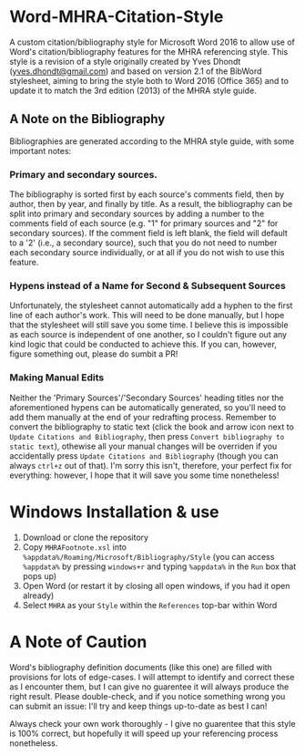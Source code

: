 # Word-MHRA-Citation-Style
A custom citation/bibliography style for Microsoft Word 2016 to allow use of Word's citation/bibliography features for the MHRA referencing style. This style is a revision of a style originally created by Yves Dhondt (yves.dhondt@gmail.com) and based on version 2.1 of the BibWord stylesheet, aiming to bring the style both to Word 2016 (Office 365) and to update it to match the 3rd edition (2013) of the MHRA style guide.

## A Note on the Bibliography
Bibliographies are generated according to the MHRA style guide, with some important notes:

### Primary and secondary sources. 
The bibliography is sorted first by each source's comments field, then by author, then by year, and finally by title. As a result, the bibliography can be split into primary and secondary sources by adding a number to the comments field of each source (e.g. "1" for primary sources and "2" for secondary sources). If the comment field is left blank, the field will default to a '2' (i.e., a secondary source), such that you do not need to number each secondary source individually, or at all if you do not wish to use this feature.

### Hypens instead of a Name for Second & Subsequent Sources
Unfortunately, the stylesheet cannot automatically add a hyphen to the first line of each author's work. This will need to be done manually, but I hope that the stylesheet will still save you some time. I believe this is impossible as each source is independent of one another, so I couldn't figure out any kind logic that could be conducted to achieve this. If you can, however, figure something out, please do sumbit a PR!

### Making Manual Edits
Neither the 'Primary Sources'/'Secondary Sources' heading titles nor the aforementioned hypens can be automatically generated, so you'll need to add them manually at the end of your redrafting process. Remember to convert the bibliography to static text (click the book and arrow icon next to `Update Citations and Bibliography`, then press `Convert bibliography to static text`), othewise all your manual changes will be overriden if you accidentally press `Update Citations and Bibliography` (though you can always `ctrl+z` out of that). I'm sorry this isn't, therefore, your perfect fix for everything: however, I hope that it will save you some time nonetheless!

# Windows Installation & use
1. Download or clone the repository
2. Copy `MHRAFootnote.xsl` into `%appdata%/Roaming/Microsoft/Bibliography/Style` (you can access `%appdata%` by pressing `windows+r` and typing `%appdata%` in the `Run` box that pops up)
3. Open Word (or restart it by closing all open windows, if you had it open already)
4. Select `MHRA` as your `Style` within the `References` top-bar within Word

# A Note of Caution
Word's bibliography definition documents (like this one) are filled with provisions for lots of edge-cases. I will attempt to identify and correct these as I encounter them, but I can give no guarentee it will always produce the right result. Please double-check, and if you notice something wrong you can submit an issue: I'll try and keep things up-to-date as best I can!

Always check your own work thoroughly - I give no guarentee that this style is 100% correct, but hopefully it will speed up your referencing process nonetheless.